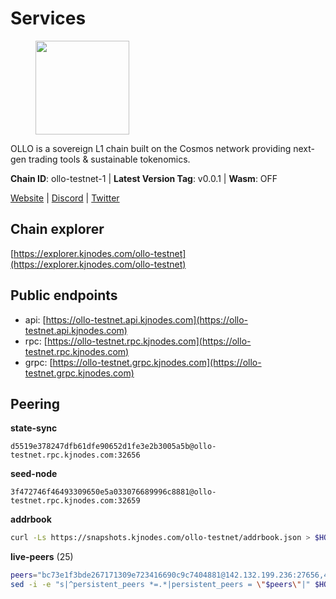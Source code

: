 # Services

<figure><img src="https://raw.githubusercontent.com/kj89/testnet_manuals/main/pingpub/logos/ollo.png" width="150" alt=""><figcaption></figcaption></figure>

OLLO is a sovereign L1 chain built on the Cosmos network providing  next-gen trading tools & sustainable tokenomics.

**Chain ID**: ollo-testnet-1 | **Latest Version Tag**: v0.0.1 | **Wasm**: OFF

[Website](https://www.ollostation.zone) | [Discord](https://discord.com/invite/GxBqZ9mSSm) | [Twitter](https://twitter.com/OLLOStation)




## Chain explorer
[https://explorer.kjnodes.com/ollo-testnet](https://explorer.kjnodes.com/ollo-testnet)

## Public endpoints

* api: [https://ollo-testnet.api.kjnodes.com](https://ollo-testnet.api.kjnodes.com)
* rpc: [https://ollo-testnet.rpc.kjnodes.com](https://ollo-testnet.rpc.kjnodes.com)
* grpc: [https://ollo-testnet.grpc.kjnodes.com](https://ollo-testnet.grpc.kjnodes.com)

## Peering

**state-sync**

```text
d5519e378247dfb61dfe90652d1fe3e2b3005a5b@ollo-testnet.rpc.kjnodes.com:32656
```

**seed-node**

```text
3f472746f46493309650e5a033076689996c8881@ollo-testnet.rpc.kjnodes.com:32659
```

**addrbook**
```bash
curl -Ls https://snapshots.kjnodes.com/ollo-testnet/addrbook.json > $HOME/.ollo/config/addrbook.json
```

**live-peers** (25)
```bash
peers="bc73e1f3bde267171309e723416690c9c7404881@142.132.199.236:27656,47655c33bdecae7f449301197d8b951a97e1b680@89.58.59.75:26656,6fb1ca4b01926c43fb28f5eadc4710d0e7df8624@176.126.87.165:26656,d5519e378247dfb61dfe90652d1fe3e2b3005a5b@65.109.68.190:32656,da8d3ca8e1c147f0037b1c43ad3de7174f5ec1b7@209.145.59.224:26656,7dc63d58dccf6777206d5cdbc1ec1b9ba5221bd5@65.108.97.58:15656,2a8f0fada8b8b71b8154cf30ce44aebea1b5fe3d@146.59.116.136:26656,0f99f7481a1b49701866ddbdfe71dc3b2fd792d8@109.123.244.56:26626,43da48176665407ebbe40f809a0ec2c84ab0579e@65.109.24.121:26656,5c2a752c9b1952dbed075c56c600c3a79b58c395@195.3.220.135:27006,a553ae4af55d127300dd707a46e715b47a82610a@65.21.131.215:26626,dba5e8b41c4e369418f83a449966e4eb7ca05cd4@65.109.23.114:18156,9865c6e15faced6643adc228e3a59744e1b4e277@116.203.29.162:46656,536c816c0d32ceb601fcf047284f65dc68c0513a@65.21.134.202:26626,d14b740968d24aa5c31ade7dbda2b1204c40f24c@65.109.52.156:46656,ad204b3422acb2e9a364941e540c99203ec22c5c@212.23.222.93:26656,7db2f25b3bceeb32769d20316d5f1567f0a4bb54@167.86.99.7:16656,1d576b61c0c56a9b6ef6dabf336fd3cf04c017b1@95.217.223.85:15656,3ea40f63890f10272201edf96d2a49e197e52091@65.108.105.48:18156,8c4a28db4a9f4a37725d504d6f87fb5e1aee0266@49.12.216.13:46656,dd577d8f2e997d7e70495640aff124ddb70d1a21@95.217.192.222:26656,517786f9e5e9caf196fed64c2130528e0ef59643@65.109.70.23:18156,42beefd08b5f8580177d1506220db3a548090262@65.108.195.29:26116,e709b708ea24ed8fefb5c82cc460bb485b403960@83.25.250.18:28656,ade4d8bc8cbe014af6ebdf3cb7b1e9ad36f412c0@176.9.82.221:18156"
sed -i -e "s|^persistent_peers *=.*|persistent_peers = \"$peers\"|" $HOME/.ollo/config/config.toml
```
